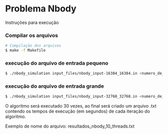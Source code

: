 # Problema Nbody

Instruções para execução

### Compilar os arquivos

```bash
# Compilação dos arquivos
$ make -f Makefile
```

### execução do arquivo de entrada pequeno

```bash
$ ./nbody_simulation input_files/nbody_input-16384_16384.in <numero_de_threads>
```

### execução do arquivo de entrada grande

```bash
$ ./nbody_simulation input_files/nbody_input-32768_32768.in <numero_de_threads>
```

O algoritmo será executado 30 vezes, ao final será criado um arquivo .txt
contendo os tempos de execução (em segundos) de cada iteração do algoritmo.

Exemplo de nome do arquivo: resultados_nbody_10_threads.txt
